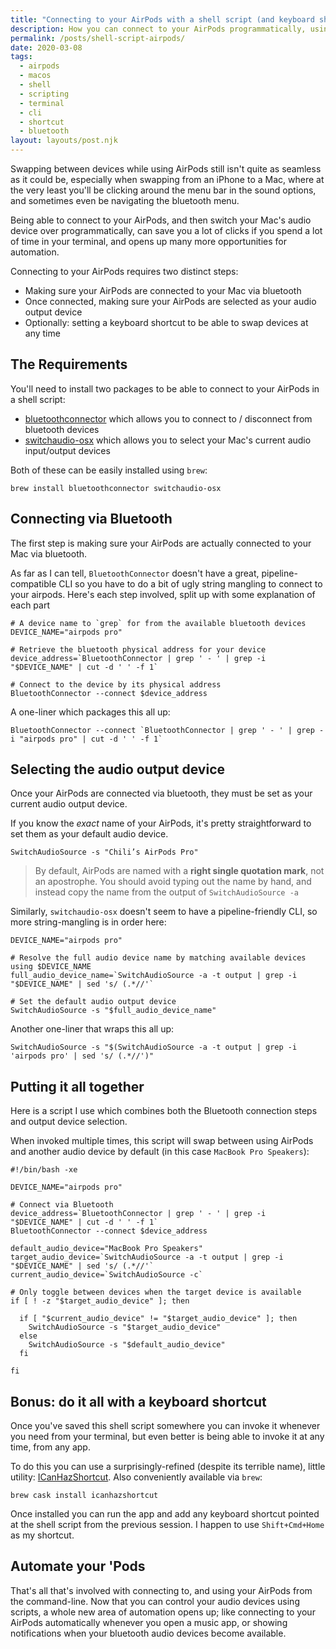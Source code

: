```yaml
---
title: "Connecting to your AirPods with a shell script (and keyboard shortcut)"
description: How you can connect to your AirPods programmatically, using a few shell commands and optionally a keyboard shortcut
permalink: /posts/shell-script-airpods/
date: 2020-03-08
tags:
  - airpods
  - macos
  - shell
  - scripting
  - terminal
  - cli
  - shortcut
  - bluetooth
layout: layouts/post.njk
---
```


Swapping between devices while using AirPods still isn't quite as seamless as it could be, especially when swapping from an iPhone to a Mac, where at the very least you'll be clicking around the menu bar in the sound options, and sometimes even be navigating the bluetooth menu.

Being able to connect to your AirPods, and then switch your Mac's audio device over programmatically, can save you a lot of clicks if you spend a lot of time in your terminal, and opens up many more opportunities for automation.

Connecting to your AirPods requires two distinct steps:
- Making sure your AirPods are connected to your Mac via bluetooth
- Once connected, making sure your AirPods are selected as your audio output device
- Optionally: setting a keyboard shortcut to be able to swap devices at any time

## The Requirements

You'll need to install two packages to be able to connect to your AirPods in a shell script:
- [bluetoothconnector](https://github.com/lapfelix/BluetoothConnector) which allows you to connect to / disconnect from bluetooth devices
- [switchaudio-osx](https://github.com/deweller/switchaudio-osx/) which allows you to select your Mac's current audio input/output devices

Both of these can be easily installed using `brew`:

```shell
brew install bluetoothconnector switchaudio-osx
```

## Connecting via Bluetooth
The first step is making sure your AirPods are actually connected to your Mac via bluetooth.

As far as I can tell, `BluetoothConnector` doesn't have a great, pipeline-compatible CLI so you have to do a bit of ugly string mangling to connect to your airpods.
Here's each step involved, split up with some explanation of each part
```shell
# A device name to `grep` for from the available bluetooth devices
DEVICE_NAME="airpods pro"

# Retrieve the bluetooth physical address for your device
device_address=`BluetoothConnector | grep ' - ' | grep -i "$DEVICE_NAME" | cut -d ' ' -f 1`

# Connect to the device by its physical address
BluetoothConnector --connect $device_address
```

A one-liner which packages this all up:
```shell
BluetoothConnector --connect `BluetoothConnector | grep ' - ' | grep -i "airpods pro" | cut -d ' ' -f 1`
```

## Selecting the audio output device
Once your AirPods are connected via bluetooth, they must be set as your current audio output device.

If you know the _exact_ name of your AirPods, it's pretty straightforward to set them as your default audio device.
```shell
SwitchAudioSource -s "Chili’s AirPods Pro"
```
> By default, AirPods are named with a __right single quotation mark__, not an apostrophe. You should avoid typing out the name by hand, and instead copy the name from the output of `SwitchAudioSource -a`

Similarly, `switchaudio-osx` doesn't seem to have a pipeline-friendly CLI, so more string-mangling is in order here:
```shell
DEVICE_NAME="airpods pro"

# Resolve the full audio device name by matching available devices using $DEVICE_NAME
full_audio_device_name=`SwitchAudioSource -a -t output | grep -i "$DEVICE_NAME" | sed 's/ (.*//'`

# Set the default audio output device
SwitchAudioSource -s "$full_audio_device_name"
```

Another one-liner that wraps this all up:
```shell
SwitchAudioSource -s "$(SwitchAudioSource -a -t output | grep -i 'airpods pro' | sed 's/ (.*//')"
```

## Putting it all together
Here is a script I use which combines both the Bluetooth connection steps and output device selection.

When invoked multiple times, this script will swap between using AirPods and another audio device by default (in this case `MacBook Pro Speakers`):

```shell
#!/bin/bash -xe

DEVICE_NAME="airpods pro"

# Connect via Bluetooth
device_address=`BluetoothConnector | grep ' - ' | grep -i "$DEVICE_NAME" | cut -d ' ' -f 1`
BluetoothConnector --connect $device_address

default_audio_device="MacBook Pro Speakers"
target_audio_device=`SwitchAudioSource -a -t output | grep -i "$DEVICE_NAME" | sed 's/ (.*//'`
current_audio_device=`SwitchAudioSource -c`

# Only toggle between devices when the target device is available
if [ ! -z "$target_audio_device" ]; then

  if [ "$current_audio_device" != "$target_audio_device" ]; then
    SwitchAudioSource -s "$target_audio_device"
  else
    SwitchAudioSource -s "$default_audio_device"
  fi

fi
```

## Bonus: do it all with a keyboard shortcut
Once you've saved this shell script somewhere you can invoke it whenever you need from your terminal, but even better is being able to invoke it at any time, from any app.

To do this you can use a surprisingly-refined (despite its terrible name), little utility: [ICanHazShortcut](https://github.com/deseven/icanhazshortcut/). Also conveniently available via `brew`:
```shell
brew cask install icanhazshortcut
```

Once installed you can run the app and add any keyboard shortcut pointed at the shell script from the previous session. I happen to use `Shift+Cmd+Home` as my shortcut.

## Automate your 'Pods
That's all that's involved with connecting to, and using your AirPods from the command-line. Now that you can control your audio devices using scripts, a whole new area of automation opens up; like connecting to your AirPods automatically whenever you open a music app, or showing notifications when your bluetooth audio devices become available.
